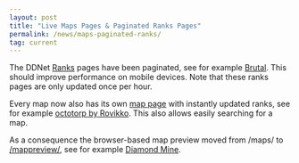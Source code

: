 ```yaml
---
layout: post
title: "Live Maps Pages & Paginated Ranks Pages"
permalink: /news/maps-paginated-ranks/
tag: current
---
```


The DDNet [Ranks](/ranks/) pages have been paginated, see for example [Brutal](/ranks/brutal/). This should improve performance on mobile devices. Note that these ranks pages are only updated once per hour.

Every map now also has its own [map page](/maps/) with instantly updated ranks, see for example [octotorp by Rovikko](/maps/octotorp). This also allows easily searching for a map.

As a consequence the browser-based map preview moved from /maps/ to [/mappreview/](/mappreview/), see for example [Diamond Mine](/mappreview/?map=Diamond+Mine).
